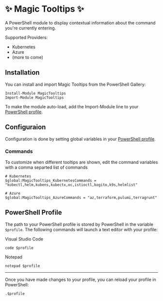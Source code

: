 # ✨ Magic Tooltips ✨

A PowerShell module to display contextual information about the command you're currently entering.

Supported Providers:
- Kubernetes
- Azure
- (more to come)

## Installation

You can install and import Magic Tooltips from the PowerShell Gallery:

```pwsh
Install-Module MagicTooltips
Import-Module MagicTooltips
```

To make the module auto-load, add the Import-Module line to your [PowerShell profile](#powershell-profile).

## Configuraion

Configuration is done by setting global variables in your [PowerShell profile](#powershell-profile).

### Commands
To customize when different tooltips are shown, edit the command variables with a comma separted list of commands
```pwsh
# Kubernetes
$global:MagicTooltips_KubernetesCommands = "kubectl,helm,kubens,kubectx,oc,istioctl,kogito,k9s,helmlist"

# Azure
$global:MagicTooltips_AzureCommands = "az,terraform,pulumi,terragrunt"

```

## PowerShell Profile

The path to your PowerShell profile is stored by PowerShell in the variable `$profile`. The following commands will launch a text editor with your profile:

Visual Studio Code
```pwsh
code $profile
```

Notepad
```pwsh
notepad $profile
```
---
Once you have made changes to your profile, you can reload your profile in PowerShell:
```pwsh
.$profile
```